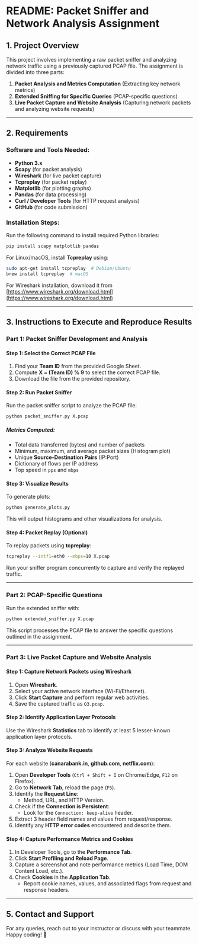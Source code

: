 # README: Packet Sniffer and Network Analysis Assignment

## **1. Project Overview**
This project involves implementing a raw packet sniffer and analyzing network traffic using a previously captured PCAP file. The assignment is divided into three parts:

1. **Packet Analysis and Metrics Computation** (Extracting key network metrics)
2. **Extended Sniffing for Specific Queries** (PCAP-specific questions)
3. **Live Packet Capture and Website Analysis** (Capturing network packets and analyzing website requests)

---

## **2. Requirements**
### **Software and Tools Needed:**
- **Python 3.x**
- **Scapy** (for packet analysis)
- **Wireshark** (for live packet capture)
- **Tcpreplay** (for packet replay)
- **Matplotlib** (for plotting graphs)
- **Pandas** (for data processing)
- **Curl / Developer Tools** (for HTTP request analysis)
- **GitHub** (for code submission)

### **Installation Steps:**
Run the following command to install required Python libraries:
```sh
pip install scapy matplotlib pandas
```
For Linux/macOS, install **Tcpreplay** using:
```sh
sudo apt-get install tcpreplay  # Debian/Ubuntu
brew install tcpreplay  # macOS
```
For Wireshark installation, download it from [https://www.wireshark.org/download.html](https://www.wireshark.org/download.html)

---

## **3. Instructions to Execute and Reproduce Results**
### **Part 1: Packet Sniffer Development and Analysis**
#### **Step 1: Select the Correct PCAP File**
1. Find your **Team ID** from the provided Google Sheet.
2. Compute **X = (Team ID) % 9** to select the correct PCAP file.
3. Download the file from the provided repository.

#### **Step 2: Run Packet Sniffer**
Run the packet sniffer script to analyze the PCAP file:
```sh
python packet_sniffer.py X.pcap
```
##### **Metrics Computed:**
- Total data transferred (bytes) and number of packets
- Minimum, maximum, and average packet sizes (Histogram plot)
- Unique **Source-Destination Pairs** (IP:Port)
- Dictionary of flows per IP address
- Top speed in `pps` and `mbps`

#### **Step 3: Visualize Results**
To generate plots:
```sh
python generate_plots.py
```
This will output histograms and other visualizations for analysis.

#### **Step 4: Packet Replay (Optional)**
To replay packets using **tcpreplay**:
```sh
tcpreplay --intf1=eth0 --mbps=10 X.pcap
```
Run your sniffer program concurrently to capture and verify the replayed traffic.

---

### **Part 2: PCAP-Specific Questions**
Run the extended sniffer with:
```sh
python extended_sniffer.py X.pcap
```
This script processes the PCAP file to answer the specific questions outlined in the assignment.

---

### **Part 3: Live Packet Capture and Website Analysis**
#### **Step 1: Capture Network Packets using Wireshark**
1. Open **Wireshark**.
2. Select your active network interface (Wi-Fi/Ethernet).
3. Click **Start Capture** and perform regular web activities.
4. Save the captured traffic as `Q3.pcap`.

#### **Step 2: Identify Application Layer Protocols**
Use the Wireshark **Statistics** tab to identify at least 5 lesser-known application layer protocols.

#### **Step 3: Analyze Website Requests**
For each website (**canarabank.in**, **github.com**, **netflix.com**):
1. Open **Developer Tools** (`Ctrl + Shift + I` on Chrome/Edge, `F12` on Firefox).
2. Go to **Network Tab**, reload the page (`F5`).
3. Identify the **Request Line**:
   - Method, URL, and HTTP Version.
4. Check if the **Connection is Persistent**:
   - Look for the `Connection: keep-alive` header.
5. Extract 3 header field names and values from request/response.
6. Identify any **HTTP error codes** encountered and describe them.

#### **Step 4: Capture Performance Metrics and Cookies**
1. In Developer Tools, go to the **Performance Tab**.
2. Click **Start Profiling and Reload Page**.
3. Capture a screenshot and note performance metrics (Load Time, DOM Content Load, etc.).
4. Check **Cookies** in the **Application Tab**.
   - Report cookie names, values, and associated flags from request and response headers.
   


---

## **5. Contact and Support**
For any queries, reach out to your instructor or discuss with your teammate. Happy coding! 🚀

